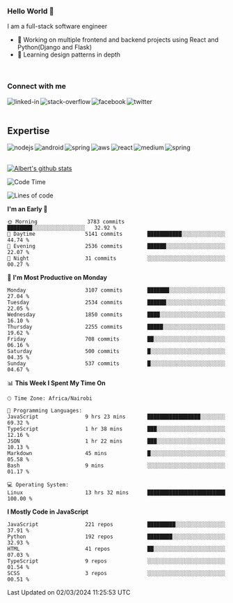 

### Hello World 👋
I am a full-stack software engineer
- 🔭 Working on multiple frontend and backend projects using React and Python(Django and Flask)
- 🌱 Learning design patterns in depth

<br>

### Connect with me

[<img align="left" alt="linked-in" src="https://img.shields.io/badge/linkedin-%230077B5.svg?&style=for-the-badge&logo=linkedin&logoColor=white" />](https://www.linkedin.com/in/albert-byrone/)

<!-- [<img align="left" alt="medium" src="https://img.shields.io/badge/medium-%2312100E.svg?&style=for-the-badge&logo=medium&logoColor=white" />](https://56faisal.medium.com/) -->

[<img align="left" alt="stack-overflow" src="https://img.shields.io/badge/stack%20overflow-FE7A16?logo=stack-overflow&logoColor=white&style=for-the-badge" />](https://stackoverflow.com/users/11916317/albert-byrone)

[<img align="left" alt="facebook" src="https://img.shields.io/badge/facebook-%231877F2.svg?&style=for-the-badge&logo=facebook&logoColor=white" />](https://web.facebook.com/albert.byrone.1/)

[<img align="left" alt="twitter" src="https://img.shields.io/badge/twitter-%231DA1F2.svg?&style=for-the-badge&logo=twitter&logoColor=white" />](https://twitter.com/byrone_albert)

<br>

<br>

## Expertise
<img align="left" alt="nodejs" src="https://img.shields.io/badge/python%20-%2343853D.svg?&style=for-the-badge&logo=node.js&logoColor=white" />
<img align="left" alt="android" src="https://img.shields.io/badge/Flask-3DDC84?logo=android&logoColor=white&style=for-the-badge" />
<img align="left" alt="spring" src="https://img.shields.io/badge/drf%20-%236DB33F.svg?&style=for-the-badge&logo=spring&logoColor=white" />
<img align="left" alt="aws" src="https://img.shields.io/badge/django%20AWS-%23232F3E?logo=amazon-aws&logoColor=white&style=for-the-badge" />
<img align="left" alt="react" src="https://img.shields.io/badge/react%20-%2320232a.svg?&style=for-the-badge&logo=react&logoColor=%2361DAFB" />
<img align="left" alt="medium" src="https://img.shields.io/badge/Angular-%23316192.svg?&style=for-the-badge&logo=postgresql&logoColor=white" />
<img align="left" alt="spring" src="https://img.shields.io/badge/Javascript%20-%236DB33F.svg?&style=for-the-badge&logo=spring&logoColor=white" />
<br>
<br>


[![Albert's github stats](https://github-readme-stats.vercel.app/api?username=Albert-Byrone&count_private=true&show_icons=true&theme=radical&hide_rank=false)](https://github.com/anuraghazra/github-readme-stats)

<!-- [![Top Langs](https://github-readme-stats.vercel.app/api/top-langs/?username=Albert-Byrone&layout=compact)](https://github.com/anuraghazra/github-readme-stats) -->

<!--
**Albert-Byrone/Albert-Byrone** is a ✨ _special_ ✨ repository because its `README.md` (this file) appears on your GitHub profile.

Here are some ideas to get you started:

- 🔭 I’m currently working on ...
- 🌱 I’m currently learning ...
- 👯 I’m looking to collaborate on ...
- 🤔 I’m looking for help with ...
- 💬 Ask me about ...
- 📫 How to reach me: ...
- 😄 Pronouns: ...
- ⚡ Fun fact: ...
-->


<!--START_SECTION:waka-->
![Code Time](http://img.shields.io/badge/Code%20Time-1%2C051%20hrs%2055%20mins-blue)

![Lines of code](https://img.shields.io/badge/From%20Hello%20World%20I%27ve%20Written-65.0%20million%20lines%20of%20code-blue)

**I'm an Early 🐤** 

```text
🌞 Morning                3783 commits        ████████░░░░░░░░░░░░░░░░░   32.92 % 
🌆 Daytime                5141 commits        ███████████░░░░░░░░░░░░░░   44.74 % 
🌃 Evening                2536 commits        ██████░░░░░░░░░░░░░░░░░░░   22.07 % 
🌙 Night                  31 commits          ░░░░░░░░░░░░░░░░░░░░░░░░░   00.27 % 
```
📅 **I'm Most Productive on Monday** 

```text
Monday                   3107 commits        ███████░░░░░░░░░░░░░░░░░░   27.04 % 
Tuesday                  2534 commits        ██████░░░░░░░░░░░░░░░░░░░   22.05 % 
Wednesday                1850 commits        ████░░░░░░░░░░░░░░░░░░░░░   16.10 % 
Thursday                 2255 commits        █████░░░░░░░░░░░░░░░░░░░░   19.62 % 
Friday                   708 commits         ██░░░░░░░░░░░░░░░░░░░░░░░   06.16 % 
Saturday                 500 commits         █░░░░░░░░░░░░░░░░░░░░░░░░   04.35 % 
Sunday                   537 commits         █░░░░░░░░░░░░░░░░░░░░░░░░   04.67 % 
```


📊 **This Week I Spent My Time On** 

```text
🕑︎ Time Zone: Africa/Nairobi

💬 Programming Languages: 
JavaScript               9 hrs 23 mins       █████████████████░░░░░░░░   69.32 % 
TypeScript               1 hr 38 mins        ███░░░░░░░░░░░░░░░░░░░░░░   12.16 % 
JSON                     1 hr 22 mins        ███░░░░░░░░░░░░░░░░░░░░░░   10.13 % 
Markdown                 45 mins             █░░░░░░░░░░░░░░░░░░░░░░░░   05.58 % 
Bash                     9 mins              ░░░░░░░░░░░░░░░░░░░░░░░░░   01.17 % 

💻 Operating System: 
Linux                    13 hrs 32 mins      █████████████████████████   100.00 % 
```

**I Mostly Code in JavaScript** 

```text
JavaScript               221 repos           █████████░░░░░░░░░░░░░░░░   37.91 % 
Python                   192 repos           ████████░░░░░░░░░░░░░░░░░   32.93 % 
HTML                     41 repos            ██░░░░░░░░░░░░░░░░░░░░░░░   07.03 % 
TypeScript               9 repos             ░░░░░░░░░░░░░░░░░░░░░░░░░   01.54 % 
SCSS                     3 repos             ░░░░░░░░░░░░░░░░░░░░░░░░░   00.51 % 
```




 Last Updated on 02/03/2024 11:25:53 UTC
<!--END_SECTION:waka-->

